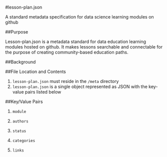 #lesson-plan.json

A standard metadata specification for data science learning modules on github

##Purpose

Lesson-plan.json is a metadata standard for data education learning modules hosted on github. It makes lessons searchable and connectable for the purpose of creating community-based education paths.

##Background


##File Location and Contents

1. `lesson-plan.json` must reside in the `/meta` directory 
2. `lesson-plan.json` is a single object represented as JSON with the key-value pairs listed below

##Key/Value Pairs  

1. `module`

2. `authors`

3. `status`

4. `categories`

5. `links`



